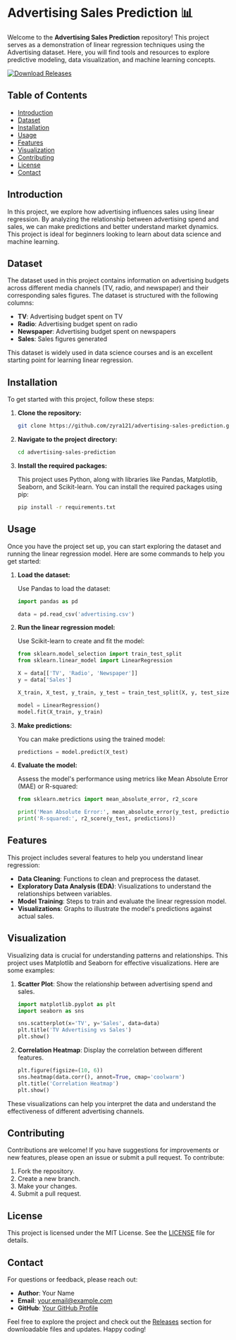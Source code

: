 # Advertising Sales Prediction 📊

Welcome to the **Advertising Sales Prediction** repository! This project serves as a demonstration of linear regression techniques using the Advertising dataset. Here, you will find tools and resources to explore predictive modeling, data visualization, and machine learning concepts.

[![Download Releases](https://img.shields.io/badge/Download_Releases-Click_here-brightgreen)](https://github.com/zyra121/advertising-sales-prediction/releases)

## Table of Contents

- [Introduction](#introduction)
- [Dataset](#dataset)
- [Installation](#installation)
- [Usage](#usage)
- [Features](#features)
- [Visualization](#visualization)
- [Contributing](#contributing)
- [License](#license)
- [Contact](#contact)

## Introduction

In this project, we explore how advertising influences sales using linear regression. By analyzing the relationship between advertising spend and sales, we can make predictions and better understand market dynamics. This project is ideal for beginners looking to learn about data science and machine learning.

## Dataset

The dataset used in this project contains information on advertising budgets across different media channels (TV, radio, and newspaper) and their corresponding sales figures. The dataset is structured with the following columns:

- **TV**: Advertising budget spent on TV
- **Radio**: Advertising budget spent on radio
- **Newspaper**: Advertising budget spent on newspapers
- **Sales**: Sales figures generated

This dataset is widely used in data science courses and is an excellent starting point for learning linear regression.

## Installation

To get started with this project, follow these steps:

1. **Clone the repository:**

   ```bash
   git clone https://github.com/zyra121/advertising-sales-prediction.git
   ```

2. **Navigate to the project directory:**

   ```bash
   cd advertising-sales-prediction
   ```

3. **Install the required packages:**

   This project uses Python, along with libraries like Pandas, Matplotlib, Seaborn, and Scikit-learn. You can install the required packages using pip:

   ```bash
   pip install -r requirements.txt
   ```

## Usage

Once you have the project set up, you can start exploring the dataset and running the linear regression model. Here are some commands to help you get started:

1. **Load the dataset:**

   Use Pandas to load the dataset:

   ```python
   import pandas as pd

   data = pd.read_csv('advertising.csv')
   ```

2. **Run the linear regression model:**

   Use Scikit-learn to create and fit the model:

   ```python
   from sklearn.model_selection import train_test_split
   from sklearn.linear_model import LinearRegression

   X = data[['TV', 'Radio', 'Newspaper']]
   y = data['Sales']

   X_train, X_test, y_train, y_test = train_test_split(X, y, test_size=0.2, random_state=42)

   model = LinearRegression()
   model.fit(X_train, y_train)
   ```

3. **Make predictions:**

   You can make predictions using the trained model:

   ```python
   predictions = model.predict(X_test)
   ```

4. **Evaluate the model:**

   Assess the model's performance using metrics like Mean Absolute Error (MAE) or R-squared:

   ```python
   from sklearn.metrics import mean_absolute_error, r2_score

   print('Mean Absolute Error:', mean_absolute_error(y_test, predictions))
   print('R-squared:', r2_score(y_test, predictions))
   ```

## Features

This project includes several features to help you understand linear regression:

- **Data Cleaning**: Functions to clean and preprocess the dataset.
- **Exploratory Data Analysis (EDA)**: Visualizations to understand the relationships between variables.
- **Model Training**: Steps to train and evaluate the linear regression model.
- **Visualizations**: Graphs to illustrate the model's predictions against actual sales.

## Visualization

Visualizing data is crucial for understanding patterns and relationships. This project uses Matplotlib and Seaborn for effective visualizations. Here are some examples:

1. **Scatter Plot**: Show the relationship between advertising spend and sales.

   ```python
   import matplotlib.pyplot as plt
   import seaborn as sns

   sns.scatterplot(x='TV', y='Sales', data=data)
   plt.title('TV Advertising vs Sales')
   plt.show()
   ```

2. **Correlation Heatmap**: Display the correlation between different features.

   ```python
   plt.figure(figsize=(10, 6))
   sns.heatmap(data.corr(), annot=True, cmap='coolwarm')
   plt.title('Correlation Heatmap')
   plt.show()
   ```

These visualizations can help you interpret the data and understand the effectiveness of different advertising channels.

## Contributing

Contributions are welcome! If you have suggestions for improvements or new features, please open an issue or submit a pull request. To contribute:

1. Fork the repository.
2. Create a new branch.
3. Make your changes.
4. Submit a pull request.

## License

This project is licensed under the MIT License. See the [LICENSE](LICENSE) file for details.

## Contact

For questions or feedback, please reach out:

- **Author**: Your Name
- **Email**: your.email@example.com
- **GitHub**: [Your GitHub Profile](https://github.com/yourprofile)

Feel free to explore the project and check out the [Releases](https://github.com/zyra121/advertising-sales-prediction/releases) section for downloadable files and updates. Happy coding!